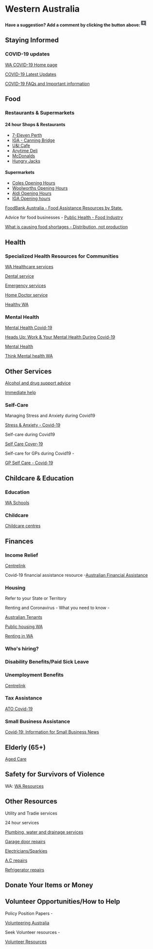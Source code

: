 # Western Australia

**Have a suggestion? Add a comment by clicking the button above:**![](../.gitbook/assets/0.png)

## Staying Informed

### COVID-19 updates

[WA COVID-19 Home page](https://www.wa.gov.au/government/covid-19-coronavirus)

[COVID-19 Latest Updates](https://www.wa.gov.au/organisation/department-of-the-premier-and-cabinet/covid-19-coronavirus-latest-updates)

[COVID-19 FAQs and Important information](https://www.wa.gov.au/organisation/department-of-the-premier-and-cabinet/covid-19-coronavirus-general-information)

## Food

### Restaurants & Supermarkets

####  24 hour Shops & Restaurants

* [7-Eleven Perth](https://www.7eleven.com.au/stores/advanced)
* [IGA - Canning Bridge](https://www.facebook.com/CanningBridgeIGA)
* [U&I Cafe](https://www.facebook.com/UNICafe24/)
* [Anytime Deli](http://www.anytimedeli.com.au/)
* [McDonalds](https://mcdonalds.com.au/find-us/restaurants?)
* [Hungry Jacks](https://www.google.com/search?rlz=1C1CHBF_en-GBAU741AU741&sxsrf=ALeKk02U7gCAHu8n8aOWwB8sajy_bcfKkg:1586670509067&q=hungry+jacks+24/7+perth&npsic=0&rflfq=1&rlha=0&rllag=-31981819,115892327,9828&tbm=lcl&ved=2ahUKEwiT5MWgmOLoAhX7wjgGHT4ZC-AQjGp6BAgLEC4&tbs=lrf:!1m5!1u3!3m2!3m1!1e2!4e2!1m4!1u3!2m2!3m1!1e1!2m1!1e3!3sCgIIASAB,lf:1,lf_ui:4&rldoc=1#rlfi=hd:;si:;mv:%5B%5B-31.711756899999997,116.0491871%5D,%5B-32.2764062,115.74795820000001%5D%5D;tbs:lrf:!1m5!1u3!3m2!3m1!1e2!4e2!1m4!1u3!2m2!3m1!1e1!2m1!1e3!3sCgIIASAB,lf:1,lf_ui:4)

#### Supermarkets

* [Coles Opening Hours](https://www.coles.com.au/store-locator)
* [Woolworths Opening Hours](https://www.woolworths.com.au/shop/storelocator)
* [Aldi Opening Hours](https://www.aldi.com.au/en/shopping-at-aldi/store-locations-and-opening-hours/)
* [IGA Opening hours](https://www.iga.com.au/stores/#view=storelocator)

[FoodBank Australia - Food Assistance Resources by State.](https://www.foodbank.org.au/homepage/who-we-help/individuals/?state=wa)

Advice for food businesses - [Public Health - Food Industry](https://www2.health.vic.gov.au/public-health/food-safety/food-businesses/covid-19-and-food-business)

[What is causing food shortages - Distribution, not production](https://www.abc.net.au/news/2020-03-19/coronavirus-distribution-problems-for-supermarket-suppliers/12066684)

## Health

### Specialized Health Resources for Communities

[WA Healthcare services](https://www.wa.gov.au/service/health-care)

[Dental service](https://widget.nhsd.healthdirect.org.au/v1/widget/search?widgetId=dd0d08ca-607e-4a35-872d-229db842d6e9&types=%5Bservices_types%5D%3Ageneral+dental+practice+service)

[Emergency services](https://healthywa.wa.gov.au/Articles/A_E/Emergency-and-crisis-services)

[Home Doctor service](https://homedoctor.com.au/locations/perth)

[Healthy WA](http://www.healthywa.wa.gov.au/)

### Mental Health

[Mental Health Covid-19](https://www.phoenixaustralia.org/coronavirus-covid-19/)

[Heads Up: Work & Your Mental Health During Covid-19](https://www.headsup.org.au/your-mental-health/work-and-your-mental-health-during-the-coronavirus-outbreak?fbclid=IwAR3U2c0c9u7gJUYTu0naeDoKC9vT2luyinfD2Sg0cl96-Yl-Pk8fQnt8Jf8)

[Mental Health](https://myservices.org.au/mental-health-support)

[Think Mental health WA](https://www.thinkmentalhealthwa.com.au/)

## Other Services

[Alcohol and drug support advice](https://myservices.org.au/mental-health-support)

[Immediate help](https://myservices.org.au/mental-health-support)

### Self-Care

Managing Stress and Anxiety during Covid19

[Stress & Anxiety - Covid-19](https://services.unimelb.edu.au/counsel/resources/wellbeing/coronavirus-covid-19-managing-stress-and-anxiety)

Self-care during Covid19

[Self Care Cover-19](https://www.orygen.org.au/About/Responding-to-the-COVID-19-outbreak/For-young-people-and-families/Self-care-during-the-COVID-19-outbreak)

Self-care for GPs during Covid19 -

[GP Self Care - Covid-19](https://westvicphn.com.au/about-us/latest-news/self-care-for-gps-in-the-time-of-covid-19/)

## Childcare & Education

### Education

[WA Schools](https://www.education.wa.edu.au/coronavirus-school-update)

### Childcare

[Childcare centres](https://www.careforkids.com.au/child-care/wa)

## Finances

### Income Relief

[Centrelink](https://www.servicesaustralia.gov.au/individuals/subjects/affected-coronavirus-covid-19/if-you-need-payment)

Covid-19 financial assistance resource -[Australian Financial Assistance](https://moneysmart.gov.au/covid-19-financial-assistance)

### Housing

Refer to your State or Territory

Renting and Coronavirus - What you need to know -

[Australian Tenants](https://www.tenants.org.au/blog/renting-and-covid-19-information)

[Public housing WA](http://www.housing.wa.gov.au/housingoptions/rentaloptions/publichousing/Pages/default.aspx)

[Renting in WA](https://www.commerce.wa.gov.au/consumer-protection/renting-home)

### Who's hiring?

### Disability Benefits/Paid Sick Leave

### Unemployment Benefits

[Centrelink](https://www.servicesaustralia.gov.au/individuals/subjects/affected-coronavirus-covid-19/if-you-need-payment)

### Tax Assistance

[ATO Covid-19](https://www.ato.gov.au/individuals/dealing-with-disasters/in-detail/specific-disasters/covid-19/)

### Small Business Assistance

[Covid-19: Information for Small Business News](http://www.ato.gov.au/)

## Elderly \(65+\)

[Aged Care](https://www.agedcareonline.com.au/home-and-community-care/western-australia)

## Safety for Survivors of Violence

WA: [WA Resources](https://www.dvrcv.org.au/talk-someone/services-other-states/wa)

## Other Resources

Utility and Tradie services

24 hour services

[Plumbing, water and drainage services](https://www.ontapplumbinggas.com.au/24-hour-emergency-plumber-perth/)

[Garage door repairs](https://www.garagedoorservicing.com.au/?utm_source=local&utm_medium=organic&utm_campaign=gmb)

[Electricians/Sparkies](https://www.electricianinperth.com.au/)

[A.C repairs](https://getquickair.com.au/wa/air-conditioner-repair-perth)

[Refrigerator repairs](https://perthappliancerepair.com.au/fridge-repairs-perth/)

## Donate Your Items or Money

## Volunteer Opportunities/How to Help

Policy Position Papers -

[Volunteering Australia](https://www.volunteeringaustralia.org/volunteering-and-covid-19/#/)

Seek Volunteer resources -

[Volunteer Resources](https://www.volunteer.com.au/covid-19-update)

